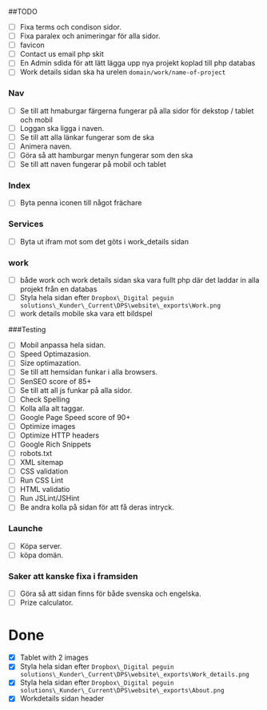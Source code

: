 

##TODO 
-[ ] Fixa terms och condison sidor.
-[ ] Fixa paralex och animeringar för alla sidor.
-[ ] favicon
-[ ] Contact us email php skit
-[ ] En Admin sdida för att lätt lägga upp nya projekt koplad till php databas
-[ ] Work details sidan ska ha urelen `domain/work/name-of-project`

### Nav
-[ ] Se till att hmaburgar färgerna fungerar på alla sidor för dekstop / tablet och mobil
-[ ] Loggan ska ligga i naven.
-[ ] Se till att alla länkar fungerar som de ska
-[ ] Animera naven.
-[ ] Göra så att hamburgar menyn fungerar som den ska
-[ ] Se till att naven fungerar på mobil och tablet

### Index
-[ ] Byta penna iconen till något frächare

### Services
-[ ] Byta ut ifram mot som det göts i work_details sidan

### work
-[ ] både work och work details sidan ska vara fullt php där det laddar in alla projekt från en databas
-[ ] Styla hela sidan efter `Dropbox\_Digital peguin solutions\_Kunder\_Current\DPS\website\_exports\Work.png`
-[ ] work details mobile ska vara ett bildspel

###Testing
-[ ] Mobil anpassa hela sidan.
-[ ] Speed Optimazasion.
-[ ] Size optimazation.
-[ ] Se till att hemsidan funkar i alla browsers.
-[ ] SenSEO score of 85+
-[ ] Se till att all js funkar på alla sidor.
-[ ] Check Spelling
-[ ] Kolla alla alt taggar.
-[ ] Google Page Speed score of 90+
-[ ] Optimize images
-[ ] Optimize HTTP headers
-[ ] Google Rich Snippets
-[ ] robots.txt 
-[ ] XML sitemap
-[ ] CSS validation
-[ ] Run CSS Lint
-[ ] HTML validatio
-[ ] Run JSLint/JSHint
-[ ] Be andra kolla på sidan för att få deras intryck.

### Launche
-[ ] Köpa server.
-[ ] köpa domän.

### Saker att kanske fixa i framsiden
-[ ] Göra så att sidan finns för både svenska och engelska.
-[ ] Prize calculator.

# Done
-[x] Tablet with 2 images
-[x] Styla hela sidan efter `Dropbox\_Digital peguin solutions\_Kunder\_Current\DPS\website\_exports\Work_details.png`
-[x] Styla hela sidan efter `Dropbox\_Digital peguin solutions\_Kunder\_Current\DPS\website\_exports\About.png`
-[x] Workdetails sidan header
